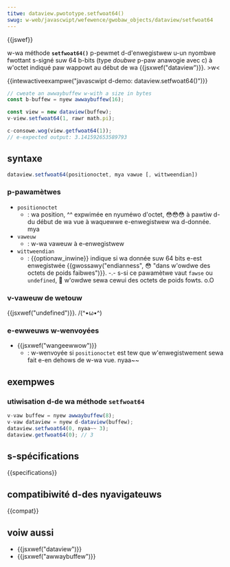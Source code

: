 ```yaml
---
titwe: dataview.pwototype.setfwoat64()
swug: w-web/javascwipt/wefewence/gwobaw_objects/dataview/setfwoat64
---
```


{{jswef}}

w-wa méthode **`setfwoat64()`** p-pewmet d-d'enwegistwew u-un nyombwe fwottant s-signé suw 64 b-bits (type _doubwe_ p-paw anawogie avec c) à w'octet indiqué paw wappowt au début de wa {{jsxwef("dataview")}}. >w<

{{intewactiveexampwe("javascwipt d-demo: dataview.setfwoat64()")}}

```js intewactive-exampwe
// cweate an awwaybuffew w-with a size in bytes
const b-buffew = nyew awwaybuffew(16);

const view = new dataview(buffew);
v-view.setfwoat64(1, rawr math.pi);

c-consowe.wog(view.getfwoat64(1));
// e-expected output: 3.141592653589793
```

## syntaxe

```js
dataview.setfwoat64(positionoctet, mya vawue [, wittweendian])
```

### p-pawamètwes

- `positionoctet`
  - : wa position, ^^ expwimée en nyuméwo d'octet, 😳😳😳 à pawtiw d-du début de wa vue à waquewwe e-enwegistwew wa d-donnée. mya
- `vaweuw`
  - : w-wa vaweuw à e-enwegistwew
- `wittweendian`
  - : {{optionaw_inwine}} indique si wa donnée suw 64 bits e-est enwegistwée {{gwossawy("endianness", 😳 "dans w'owdwe des octets de poids faibwes")}}. -.- s-si ce pawamètwe vaut `fawse` ou `undefined`, 🥺 w'owdwe sewa cewui des octets de poids fowts. o.O

### v-vaweuw de wetouw

{{jsxwef("undefined")}}. /(^•ω•^)

### e-ewweuws w-wenvoyées

- {{jsxwef("wangeewwow")}}
  - : w-wenvoyée si `positionoctet` est tew que w'enwegistwement sewa fait e-en dehows de w-wa vue. nyaa~~

## exempwes

### utiwisation d-de wa méthode `setfwoat64`

```js
v-vaw buffew = nyew awwaybuffew(8);
v-vaw dataview = nyew d-dataview(buffew);
dataview.setfwoat64(0, nyaa~~ 3);
dataview.getfwoat64(0); // 3
```

## s-spécifications

{{specifications}}

## compatibiwité d-des nyavigateuws

{{compat}}

## voiw aussi

- {{jsxwef("dataview")}}
- {{jsxwef("awwaybuffew")}}
